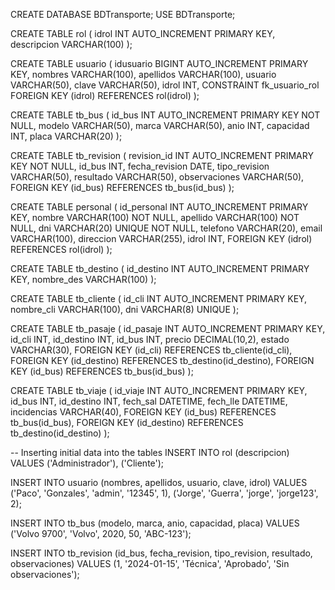 CREATE DATABASE BDTransporte;
USE BDTransporte;

CREATE TABLE rol (
    idrol INT AUTO_INCREMENT PRIMARY KEY,
    descripcion VARCHAR(100)
);

CREATE TABLE usuario (
    idusuario BIGINT AUTO_INCREMENT PRIMARY KEY,
    nombres VARCHAR(100),
    apellidos VARCHAR(100),
    usuario VARCHAR(50),
    clave VARCHAR(50),
    idrol INT,
    CONSTRAINT fk_usuario_rol FOREIGN KEY (idrol) REFERENCES rol(idrol)
);

CREATE TABLE tb_bus (
    id_bus INT AUTO_INCREMENT PRIMARY KEY NOT NULL,
    modelo VARCHAR(50),
    marca VARCHAR(50),
    anio INT,
    capacidad INT,
    placa VARCHAR(20)
);

CREATE TABLE tb_revision (
    revision_id INT AUTO_INCREMENT PRIMARY KEY NOT NULL,
    id_bus INT,
    fecha_revision DATE,
    tipo_revision VARCHAR(50),
    resultado VARCHAR(50),
    observaciones VARCHAR(50),
    FOREIGN KEY (id_bus) REFERENCES tb_bus(id_bus)
);

CREATE TABLE personal (
    id_personal INT AUTO_INCREMENT PRIMARY KEY,
    nombre VARCHAR(100) NOT NULL,
    apellido VARCHAR(100) NOT NULL,
    dni VARCHAR(20) UNIQUE NOT NULL,
    telefono VARCHAR(20),
    email VARCHAR(100),
    direccion VARCHAR(255),
    idrol INT,
    FOREIGN KEY (idrol) REFERENCES rol(idrol)
);

CREATE TABLE tb_destino (
    id_destino INT AUTO_INCREMENT PRIMARY KEY,
    nombre_des VARCHAR(100)
);

CREATE TABLE tb_cliente (
    id_cli INT AUTO_INCREMENT PRIMARY KEY,
    nombre_cli VARCHAR(100),
    dni VARCHAR(8) UNIQUE
);

CREATE TABLE tb_pasaje (
    id_pasaje INT AUTO_INCREMENT PRIMARY KEY,
    id_cli INT,
    id_destino INT,
    id_bus INT,
    precio DECIMAL(10,2),
    estado VARCHAR(30),
    FOREIGN KEY (id_cli) REFERENCES tb_cliente(id_cli),
    FOREIGN KEY (id_destino) REFERENCES tb_destino(id_destino),
    FOREIGN KEY (id_bus) REFERENCES tb_bus(id_bus)
);

CREATE TABLE tb_viaje (
    id_viaje INT AUTO_INCREMENT PRIMARY KEY,
    id_bus INT,
    id_destino INT,
    fech_sal DATETIME,
    fech_lle DATETIME,
    incidencias VARCHAR(40),
    FOREIGN KEY (id_bus) REFERENCES tb_bus(id_bus),
    FOREIGN KEY (id_destino) REFERENCES tb_destino(id_destino)
);

-- Inserting initial data into the tables
INSERT INTO rol (descripcion) 
VALUES ('Administrador'), ('Cliente');

INSERT INTO usuario (nombres, apellidos, usuario, clave, idrol) 
VALUES ('Paco', 'Gonzales', 'admin', '12345', 1),
       ('Jorge', 'Guerra', 'jorge', 'jorge123', 2);

INSERT INTO tb_bus (modelo, marca, anio, capacidad, placa) 
VALUES ('Volvo 9700', 'Volvo', 2020, 50, 'ABC-123');

INSERT INTO tb_revision (id_bus, fecha_revision, tipo_revision, resultado, observaciones) 
VALUES (1, '2024-01-15', 'Técnica', 'Aprobado', 'Sin observaciones');
